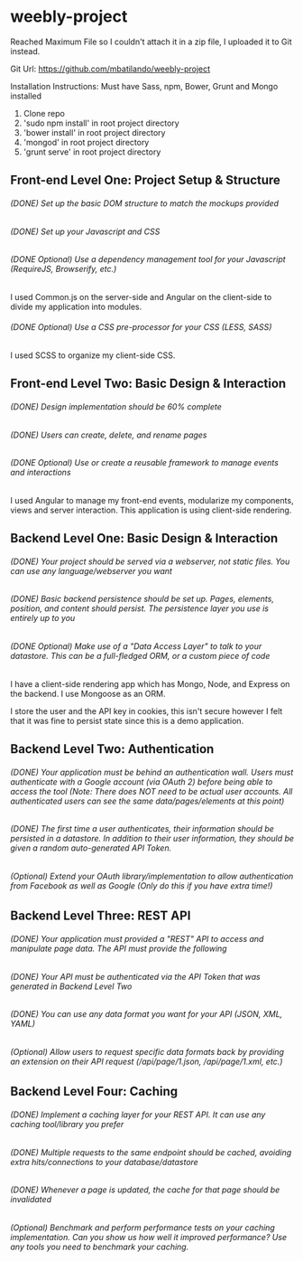 weebly-project
==============
Reached Maximum File so I couldn't attach it in a zip file, I uploaded it to Git instead.

Git Url: https://github.com/mbatilando/weebly-project

Installation Instructions:
Must have Sass, npm, Bower, Grunt and Mongo installed

1. Clone repo
2. 'sudo npm install' in root project directory
3. 'bower install' in root project directory
4. 'mongod' in root project directory
5. 'grunt serve' in root project directory

Front-end Level One: Project Setup & Structure
------
###### (DONE) Set up the basic DOM structure to match the mockups provided
###### (DONE) Set up your Javascript and CSS
###### (DONE Optional) Use a dependency management tool for your Javascript (RequireJS, Browserify, etc.)
I used Common.js on the server-side and Angular on the client-side to divide my application into modules.
###### (DONE Optional) Use a CSS pre-processor for your CSS (LESS, SASS)
I used SCSS to organize my client-side CSS.


Front-end Level Two: Basic Design & Interaction
------
###### (DONE) Design implementation should be 60% complete
###### (DONE) Users can create, delete, and rename pages
###### (DONE Optional) Use or create a reusable framework to manage events and interactions
I used Angular to manage my front-end events, modularize my components, views and server interaction.
This application is using client-side rendering.

Backend Level One: Basic Design & Interaction
------
###### (DONE) Your project should be served via a webserver, not static files.  You can use any language/webserver you want

###### (DONE) Basic backend persistence should be set up.  Pages, elements, position, and content should persist.  The persistence layer you use is entirely up to you

###### (DONE Optional) Make use of a "Data Access Layer" to talk to your datastore.  This can be a full-fledged ORM, or a custom piece of code
I have a client-side rendering app which has Mongo, Node, and Express on the backend.
I use Mongoose as an ORM.

I store the user and the API key in cookies, this isn't secure however I felt that it was fine to persist state since
this is a demo application.

Backend Level Two: Authentication
------
###### (DONE) Your application must be behind an authentication wall.  Users must authenticate with a Google account (via OAuth 2) before being able to access the tool (Note: There does NOT need to be actual user accounts.  All authenticated users can see the same data/pages/elements at this point)
###### (DONE) The first time a user authenticates, their information should be persisted in a datastore.  In addition to their user information, they should be given a random auto-generated API Token.
###### (Optional) Extend your OAuth library/implementation to allow authentication from Facebook as well as Google (Only do this if you have extra time!)

Backend Level Three: REST API
------
###### (DONE) Your application must provided a "REST" API to access and manipulate page data.  The API must provide the following
###### (DONE) Your API must be authenticated via the API Token that was generated in Backend Level Two
###### (DONE) You can use any data format you want for your API (JSON, XML, YAML)
###### (Optional) Allow users to request specific data formats back by providing an extension on their API request (/api/page/1.json, /api/page/1.xml, etc.)

Backend Level Four: Caching
------
###### (DONE) Implement a caching layer for your REST API.  It can use any caching tool/library you prefer
###### (DONE) Multiple requests to the same endpoint should be cached, avoiding extra hits/connections to your database/datastore
###### (DONE) Whenever a page is updated, the cache for that page should be invalidated
###### (Optional) Benchmark and perform performance tests on your caching implementation.  Can you show us how well it improved performance?  Use any tools you need to benchmark your caching.
